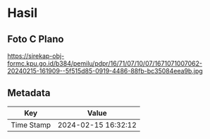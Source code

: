 # Hasil

## Foto C Plano

https://sirekap-obj-formc.kpu.go.id/b384/pemilu/pdpr/16/71/07/10/07/1671071007062-20240215-161909--5f515d85-0919-4486-88fb-bc35084eea9b.jpg


## Metadata

| Key        | Value               |
| ---------- | ------------------- |
| Time Stamp | 2024-02-15 16:32:12 |



